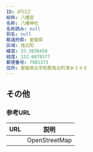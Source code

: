 ```yaml
---
ID: dTCCZ
総称: 八幡宮
名称: 八幡神社
名称読み: null
別名: null
都道府県: 愛媛県
区域: 鬼北町
緯度: 33.3030458
経度: 132.6878577
郵便番号: 7981373
住所: 愛媛県北宇和郡鬼北町清水３９８
---
```


## その他

### 参考URL

| URL | 説明          |
| --- | ------------- |
|     | OpenStreetMap |
